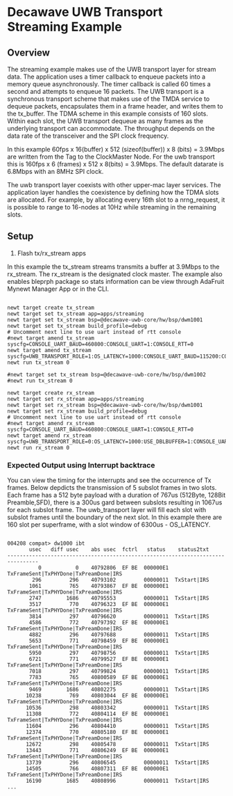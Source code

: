 <!--
#
# Licensed to the Apache Software Foundation (ASF) under one
# or more contributor license agreements.  See the NOTICE file
# distributed with this work for additional information
# regarding copyright ownership.  The ASF licenses this file
# to you under the Apache License, Version 2.0 (the
# "License"); you may not use this file except in compliance
# with the License.  You may obtain a copy of the License at
#
# http://www.apache.org/licenses/LICENSE-2.0
#
# Unless required by applicable law or agreed to in writing,
# software distributed under the License is distributed on an
# "AS IS" BASIS, WITHOUT WARRANTIES OR CONDITIONS OF ANY
#  KIND, either express or implied.  See the License for the
# specific language governing permissions and limitations
# under the License.
#
-->

# Decawave UWB Transport Streaming Example


## Overview

The streaming example makes use of the UWB transport layer for stream data. The application uses a timer callback to enqueue packets into a memory queue asynchronously. The timer callback is called 60 times a second and attempts to enqueue 16 packets. The UWB transport is a synchronous transport scheme that makes use of the TMDA service to dequeue packets, encapsulates them in a frame header, and writes them to the tx_buffer. The TDMA scheme in this example consists of 160 slots. Within each slot, the UWB transport dequeue as many frames as the underlying transport can accommodate. The throughput depends on the data rate of the transceiver and the SPI clock frequency.

In this example 60fps x 16(buffer) x 512 (sizeof(buffer)) x 8 (bits) = 3.9Mbps are written from the Tag to the ClockMaster Node. For the uwb transport this is 160fps x 6 (frames) x 512 x  8(bits) = 3.9Mbps. The default datarate is 6.8Mbps with an 8MHz SPI clock.

The uwb transport layer coexists with other upper-mac layer services. The application layer handles the coexistence by defining how the TDMA slots are allocated. For example, by allocating every 16th slot to a nrng_request, it is possible to range to 16-nodes at 10Hz while streaming in the remaining slots. 

## Setup

1. Flash tx/rx_stream apps 

In this example the tx_stream streams transmits a buffer at 3.9Mbps to the rx_stream. The rx_stream is the designated clock master. The example also enables bleprph package so stats information can be view through AdaFruit Mynewt Manager App or in the CLI.


```no-highlight

newt target create tx_stream
newt target set tx_stream app=apps/streaming
newt target set tx_stream bsp=@decawave-uwb-core/hw/bsp/dwm1001
newt target set tx_stream build_profile=debug
# Uncomment next line to use uart instead of rtt console
#newt target amend tx_stream syscfg=CONSOLE_UART_BAUD=460800:CONSOLE_UART=1:CONSOLE_RTT=0
newt target amend tx_stream syscfg=UWB_TRANSPORT_ROLE=1:OS_LATENCY=1000:CONSOLE_UART_BAUD=115200:CONSOLE_UART=1:CONSOLE_RTT=0:DW1000_SYS_STATUS_BACKTRACE_LEN=128
newt run tx_stream 0

#newt target set tx_stream bsp=@decawave-uwb-core/hw/bsp/dwm1002
#newt run tx_stream 0

newt target create rx_stream
newt target set rx_stream app=apps/streaming
newt target set rx_stream bsp=@decawave-uwb-core/hw/bsp/dwm1001
newt target set rx_stream build_profile=debug
# Uncomment next line to use uart instead of rtt console
#newt target amend rx_stream syscfg=CONSOLE_UART_BAUD=460800:CONSOLE_UART=1:CONSOLE_RTT=0
newt target amend rx_stream syscfg=UWB_TRANSPORT_ROLE=0:OS_LATENCY=1000:USE_DBLBUFFER=1:CONSOLE_UART_BAUD=115200:CONSOLE_UART=1:CONSOLE_RTT=0:DW1000_SYS_STATUS_BACKTRACE_LEN=128
newt run rx_stream 0

```

### Expected Output using Interrupt backtrace 

You can view the timing for the interrupts and see the occurrence of Tx frames. Below depdicts the transmission of 5 subslot frames in two slots. Each frame has a 512 byte payload with a duration of 767us (512Byte, 128Bit Preamble,SFD), there is a 300us gard between subslots resulting in 1067us for each subslot frame. The uwb_transport layer will fill each slot with subslot frames until the boundary of the next slot. In this example there are 160 slot per superframe, with a slot window of 6300us - OS_LATENCY.

```

004208 compat> dw1000 ibt
       usec   diff usec    abs usec  fctrl   status    status2txt
--------------------------------------------------------------------------------
          0           0    40792806  EF BE  000000E1  TxFrameSent|TxPHYDone|TxPreamDone|IRS 
        296         296    40793102         00000011  TxStart|IRS 
       1061         765    40793867  EF BE  000000E1  TxFrameSent|TxPHYDone|TxPreamDone|IRS 
       2747        1686    40795553         00000011  TxStart|IRS 
       3517         770    40796323  EF BE  000000E1  TxFrameSent|TxPHYDone|TxPreamDone|IRS 
       3814         297    40796620         00000011  TxStart|IRS 
       4586         772    40797392  EF BE  000000E1  TxFrameSent|TxPHYDone|TxPreamDone|IRS 
       4882         296    40797688         00000011  TxStart|IRS 
       5653         771    40798459  EF BE  000000E1  TxFrameSent|TxPHYDone|TxPreamDone|IRS 
       5950         297    40798756         00000011  TxStart|IRS 
       6721         771    40799527  EF BE  000000E1  TxFrameSent|TxPHYDone|TxPreamDone|IRS 
       7018         297    40799824         00000011  TxStart|IRS 
       7783         765    40800589  EF BE  000000E1  TxFrameSent|TxPHYDone|TxPreamDone|IRS 
       9469        1686    40802275         00000011  TxStart|IRS 
      10238         769    40803044  EF BE  000000E1  TxFrameSent|TxPHYDone|TxPreamDone|IRS 
      10536         298    40803342         00000011  TxStart|IRS 
      11308         772    40804114  EF BE  000000E1  TxFrameSent|TxPHYDone|TxPreamDone|IRS 
      11604         296    40804410         00000011  TxStart|IRS 
      12374         770    40805180  EF BE  000000E1  TxFrameSent|TxPHYDone|TxPreamDone|IRS 
      12672         298    40805478         00000011  TxStart|IRS 
      13443         771    40806249  EF BE  000000E1  TxFrameSent|TxPHYDone|TxPreamDone|IRS 
      13739         296    40806545         00000011  TxStart|IRS 
      14505         766    40807311  EF BE  000000E1  TxFrameSent|TxPHYDone|TxPreamDone|IRS 
      16190        1685    40808996         00000011  TxStart|IRS 
...
```